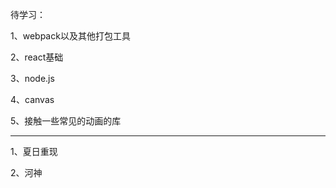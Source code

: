 待学习：

1、webpack以及其他打包工具

2、react基础

3、node.js

4、canvas

5、接触一些常见的动画的库


-------------------
1、夏日重现

2、河神
